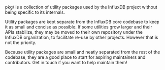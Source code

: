 pkg/ is a collection of utility packages used by the InfluxDB project without being specific to its internals.

Utility packages are kept separate from the InfluxDB core codebase to keep it as small and concise as possible.  If some utilities grow larger and their APIs stabilize, they may be moved to their own repository under the InfluxDB organization, to facilitate re-use by other projects. However that is not the priority.

Because utility packages are small and neatly separated from the rest of the codebase, they are a good place to start for aspiring maintainers and contributors. Get in touch if you want to help maintain them!
